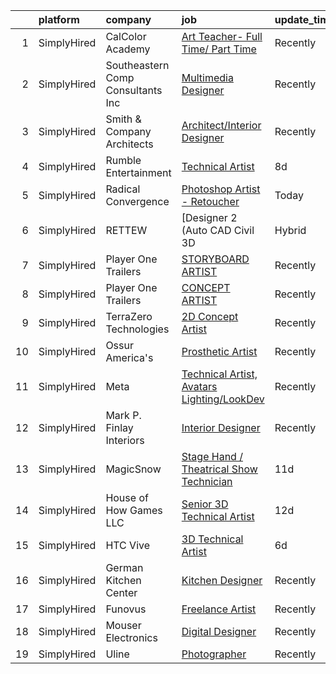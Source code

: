 

|    | platform    | company                           | job                                                                                                                                                                 | update_time   | location                  |
|---:|:------------|:----------------------------------|:--------------------------------------------------------------------------------------------------------------------------------------------------------------------|:--------------|:--------------------------|
|  1 | SimplyHired | CalColor Academy                  | [Art Teacher- Full Time/ Part Time](https://www.simplyhired.com/job/21tquWfpRcnJfyLJ-zzA0TqqgJjnNiE0dQ2y-Je7yUcitDVNEVrAuQ?q=technical+artist)                      | Recently      | San Jose, CA +3 locations |
|  2 | SimplyHired | Southeastern Comp Consultants Inc | [Multimedia Designer](https://www.simplyhired.com/job/bVdBfAnYDOIqtPis7CHEhCkxkj8hm5Hm2d7WBI2K83qiLs7qP-SbXA?q=technical+artist)                                    | Recently      | Austin, TX                |
|  3 | SimplyHired | Smith & Company Architects        | [Architect/Interior Designer](https://www.simplyhired.com/job/ZDPJVRf2PLTkGoGCdhy9Q6ECQUuwgXbjDvw7A6FNC6cW8sz2UubjMw?q=technical+artist)                            | Recently      | Stafford, TX              |
|  4 | SimplyHired | Rumble Entertainment              | [Technical Artist](https://www.simplyhired.com/job/EK01bYQiUZXZXm-xedEo68nKHq4oRPUKz0wZMBNX7FEBborfy8gGuA?q=technical+artist)                                       | 8d            | Remote +1 location        |
|  5 | SimplyHired | Radical Convergence               | [Photoshop Artist - Retoucher](https://www.simplyhired.com/job/pyKDrH4uTqWHLu-HVFwLJT05jgQz0xQyn-s5osm1jtHVRl06NUke5g?q=technical+artist)                           | Today         | Herndon, VA               |
|  6 | SimplyHired | RETTEW                            | [Designer 2 (Auto CAD Civil 3D |Hybrid | Sign On Bonus)](https://www.simplyhired.com/job/3pek8Sdjv2IQVaGMEn_8cbSmYH0FekHiEaxQk69Jhr48Xk5NY0oGMg?q=technical+artist) | Recently      | Mechanicsburg, PA         |
|  7 | SimplyHired | Player One Trailers               | [STORYBOARD ARTIST](https://www.simplyhired.com/job/WsM3HESh11erc7gbrwmB9wOuLc4G8EpuzkIDIBZRmQv2tJ5MIdyzZQ?q=technical+artist)                                      | Recently      | Bellingham, WA            |
|  8 | SimplyHired | Player One Trailers               | [CONCEPT ARTIST](https://www.simplyhired.com/job/NHSymmraphyw8uHdSkV5Et_VVAdt0q4UIaYh_zD91KukT2nlM8P-Uw?q=technical+artist)                                         | Recently      | Bellingham, WA            |
|  9 | SimplyHired | TerraZero Technologies            | [2D Concept Artist](https://www.simplyhired.com/job/kKuEaJxK-EH_5plcVweJTozcwVfx4WBOqAf7eFg_GSw1dhB8dBj2Pw?q=technical+artist)                                      | Recently      | Los Angeles, CA           |
| 10 | SimplyHired | Ossur America's                   | [Prosthetic Artist](https://www.simplyhired.com/job/RobzY7JrBx5e8Yisgd1uRbAv-jnqMftDCJFl4vAHDTJkyIdlCdiR5g?q=technical+artist)                                      | Recently      | Newburgh, NY              |
| 11 | SimplyHired | Meta                              | [Technical Artist, Avatars Lighting/LookDev](https://www.simplyhired.com/job/FBcGE-3Ow0Wag94ViH7CnzNkP_aap9ewDPtD6k90Dr1_1cvUF_5huA?q=technical+artist)             | Recently      | Remote +3 locations       |
| 12 | SimplyHired | Mark P. Finlay Interiors          | [Interior Designer](https://www.simplyhired.com/job/ACgOSNiid54dHRncHMCwghe-aS3BcO9vqWd8eYePE-qHsahtdA-t3g?q=technical+artist)                                      | Recently      | Southport, CT             |
| 13 | SimplyHired | MagicSnow                         | [Stage Hand / Theatrical Show Technician](https://www.simplyhired.com/job/Y_KiOAhLT014Ragigv_YVrHKQVn6oA1B7usY7cDhikrqz5-vkS0MZg?q=technical+artist)                | 11d           | San Jose, CA +2 locations |
| 14 | SimplyHired | House of How Games LLC            | [Senior 3D Technical Artist](https://www.simplyhired.com/job/WJpN2gvibnCg1qYaw4ZmOgS79n8TdQSPJTYVhgHoXXK9y2VqLPloQw?q=technical+artist)                             | 12d           | Remote                    |
| 15 | SimplyHired | HTC Vive                          | [3D Technical Artist](https://www.simplyhired.com/job/piZOsUVKq9FNAk6o6vjCXh81qYh2KdyV_4rpIR9xgU43P4UR8zMBgA?q=technical+artist)                                    | 6d            | Remote +1 location        |
| 16 | SimplyHired | German Kitchen Center             | [Kitchen Designer](https://www.simplyhired.com/job/7XtCKGhQaOS2ohTq-db3ztXle3xZZdQIsEnCeiHeCR9Qu7DH2tFHNg?q=technical+artist)                                       | Recently      | Seattle, WA               |
| 17 | SimplyHired | Funovus                           | [Freelance Artist](https://www.simplyhired.com/job/wucjFvZG2JRNmwrYnLbwDVT3_DRVHLxMd8BzmWlUbytgTfm8cythdg?q=technical+artist)                                       | Recently      | Remote                    |
| 18 | SimplyHired | Mouser Electronics                | [Digital Designer](https://www.simplyhired.com/job/3IXYGCxqj8M3q5cpzzr2_uiCduOvG70IyaCCC0dHMT3_ItR2yM9F6A?q=technical+artist)                                       | Recently      | Mansfield, TX             |
| 19 | SimplyHired | Uline                             | [Photographer](https://www.simplyhired.com/job/rkLdXmZMBKHE4yBxRSwgMAeuyVMN9XXbMhPAgPYF4fb1TX8Fj5SwCg?q=technical+artist)                                           | Recently      | Pleasant Prairie, WI      |